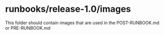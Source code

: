 # runbooks/release-1.0/images

This folder should contain images that are used in the POST-RUNBOOK.md or PRE-RUNBOOK.md
